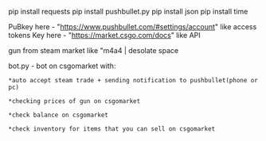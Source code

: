 pip install requests
pip install pushbullet.py
pip install json
pip install time


PuBkey here - "https://www.pushbullet.com/#settings/account" like access tokens
Key here - "https://market.csgo.com/docs" like API

gun from steam market like "m4a4 | desolate space

bot.py - bot on csgomarket with:
    
    *auto accept steam trade + sending notification to pushbullet(phone or pc)
    
    *checking prices of gun on csgomarket
    
    *check balance on csgomarket
    
    *check inventory for items that you can sell on csgomarket
    
